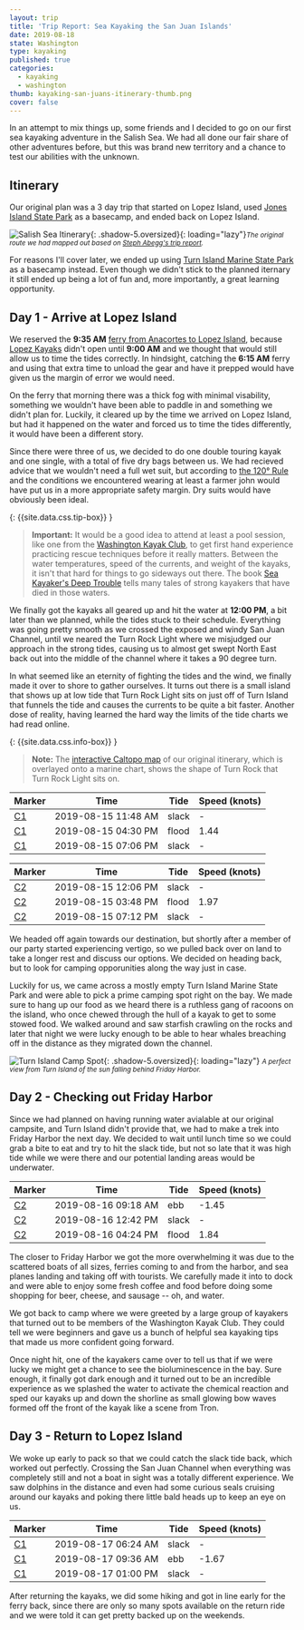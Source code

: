 ```yaml
---
layout: trip
title: 'Trip Report: Sea Kayaking the San Juan Islands'
date: 2019-08-18
state: Washington
type: kayaking
published: true
categories:
  - kayaking
  - washington
thumb: kayaking-san-juans-itinerary-thumb.png
cover: false
---
```


In an attempt to mix things up, some friends and I decided to go on our first
sea kayaking adventure in the Salish Sea. We had all done our fair share of
other adventures before, but this was brand new territory and a chance to test
our abilities with the unknown.

## Itinerary

Our original plan was a 3 day trip that started on Lopez Island, used [Jones
Island State Park](https://parks.state.wa.us/525/Jones-Island) as a basecamp,
and ended back on Lopez Island.

![Salish Sea Itinerary](/assets/images/trips/kayaking-san-juans-itinerary.png "Salish Sea Itinerary"){: .shadow-5.oversized}{: loading="lazy"}<small><i>The original route we had mapped out based on [Steph Abegg's trip report](https://sites.google.com/stephabegg.com/washington/tripreports/sanjuans).</i></small>

For reasons I'll cover later, we ended up using [Turn Island Marine State Park](https://parks.state.wa.us/295/Turn-Island)
as a basecamp instead. Even though we didn't stick to the planned iternary it
still ended up being a lot of fun and, more importantly, a great learning opportunity.

## Day 1 - Arrive at Lopez Island

We reserved the **9:35 AM** [ferry from Anacortes to Lopez Island](https://www.wsdot.wa.gov/Ferries/Schedule/ScheduleDetail.aspx?departingterm=1&arrivingterm=13&roundtrip=true), because [Lopez Kayaks](https://www.lopezkayaks.com)
didn't open until **9:00 AM** and we thought that would still allow us to time
the tides correctly. In hindsight, catching the **6:15 AM** ferry and using that
extra time to unload the gear and have it prepped would have given us the margin
of error we would need.

On the ferry that morning there was a thick fog with minimal visability,
something we wouldn't have been able to paddle in and something we didn't plan
for. Luckily, it cleared up by the time we arrived on Lopez Island, but had it
happened on the water and forced us to time the tides differently, it would have
been a different story.

Since there were three of us, we decided to do one double touring kayak and one
single, with a total of five dry bags between us. We had recieved advice that we
wouldn't need a full wet suit, but according to [the 120&deg; Rule](https://www.gobair.org/Resources/Documents/Cold_Water.pdf)
and the conditions we encountered wearing at least a farmer john would have put
us in a more appropriate safety margin. Dry suits would have obviously been
ideal.

{: {{site.data.css.tip-box}} }
> **Important:** It would be a good idea to attend at least a pool session, like
> one from the [Washington Kayak Club](https://wakayakclub.clubexpress.com/content.aspx?page_id=22&club_id=821680&module_id=137271),
> to get first hand experience practicing rescue techniques before it really
> matters. Between the water temperatures, speed of the currents, and weight of
> the kayaks, it isn't that hard for things to go sideways out there. The book
> [Sea Kayaker's Deep Trouble](https://www.amazon.com/Sea-Kayakers-Deep-Trouble-Magazine/dp/0070084998)
> tells many tales of strong kayakers that have died in those waters.

We finally got the kayaks all geared up and hit the water at **12:00 PM**, a bit
later than we planned, while the tides stuck to their schedule. Everything was
going pretty smooth as we crossed the exposed and windy San Juan Channel, until
we neared the Turn Rock Light where we misjudged our approach in the strong
tides, causing us to almost get swept North East back out into the middle of the
channel where it takes a 90 degree turn.
 
In what seemed like an eternity of fighting the tides and the wind, we finally
made it over to shore to gather ourselves. It turns out there is a small island
that shows up at low tide that Turn Rock Light sits on just off of Turn Island
that funnels the tide and causes the currents to be quite a bit faster. Another
dose of reality, having learned the hard way the limits of the tide charts we
had read online.

{: {{site.data.css.info-box}} }
> **Note:** The [interactive Caltopo map](https://caltopo.com/m/0L17) of our
> original itinerary, which is overlayed onto a marine chart, shows the shape of
> Turn Rock that Turn Rock Light sits on.

| Marker                                                                         | Time                | Tide  | Speed (knots) |
|--------------------------------------------------------------------------------|---------------------|-------|---------------|
| [C1](https://tidesandcurrents.noaa.gov/noaacurrents/Predictions?id=PUG1746_10) | 2019-08-15 11:48 AM | slack | -             |
| [C1](https://tidesandcurrents.noaa.gov/noaacurrents/Predictions?id=PUG1746_10) | 2019-08-15 04:30 PM | flood | 1.44          |
| [C1](https://tidesandcurrents.noaa.gov/noaacurrents/Predictions?id=PUG1746_10) | 2019-08-15 07:06 PM | slack | -             |

| Marker                                                                         | Time                | Tide  | Speed (knots) |
|--------------------------------------------------------------------------------|---------------------|-------|---------------|
| [C2](https://tidesandcurrents.noaa.gov/noaacurrents/Predictions?id=PUG1745_24) | 2019-08-15 12:06 PM | slack | -             | 
| [C2](https://tidesandcurrents.noaa.gov/noaacurrents/Predictions?id=PUG1745_24) | 2019-08-15 03:48 PM | flood | 1.97          |
| [C2](https://tidesandcurrents.noaa.gov/noaacurrents/Predictions?id=PUG1745_24) | 2019-08-15 07:12 PM | slack | -             |

We headed off again towards our destination, but shortly after a member of our
party started experiencing vertigo, so we pulled back over on land to take a
longer rest and discuss our options. We decided on heading back, but to look for
camping opporunities along the way just in case.

Luckily for us, we came across a mostly empty Turn Island Marine State Park and
were able to pick a prime camping spot right on the bay. We made sure to hang up
our food as we heard there is a ruthless gang of racoons on the island, who once
chewed through the hull of a kayak to get to some stowed food. We walked around
and saw starfish crawling on the rocks and later that night we were lucky enough
to be able to hear whales breaching off in the distance as they migrated down
the channel.

![Turn Island Camp Spot](/assets/images/trips/turn-island-camp-spot.JPG "Turn Island Camp Spot"){: .shadow-5.oversized}{: loading="lazy"} <small><i>A perfect view from Turn Island of the sun falling behind Friday Harbor.</i></small>

## Day 2 - Checking out Friday Harbor

Since we had planned on having running water avialable at our original campsite,
and Turn Island didn't provide that, we had to make a trek into Friday Harbor
the next day. We decided to wait until lunch time so we could grab a bite to eat
and try to hit the slack tide, but not so late that it was high tide while we 
were there and our potential landing areas would be underwater.

| Marker                                                                         | Time                | Tide  | Speed (knots) |
|--------------------------------------------------------------------------------|---------------------|-------|---------------|
| [C2](https://tidesandcurrents.noaa.gov/noaacurrents/Predictions?id=PUG1745_24) | 2019-08-16 09:18 AM | ebb   | -1.45         |
| [C2](https://tidesandcurrents.noaa.gov/noaacurrents/Predictions?id=PUG1745_24) | 2019-08-16 12:42 PM | slack | -             |
| [C2](https://tidesandcurrents.noaa.gov/noaacurrents/Predictions?id=PUG1745_24) | 2019-08-16 04:24 PM | flood | 1.84          |

The closer to Friday Harbor we got the more overwhelming it was due to the
scattered boats of all sizes, ferries coming to and from the harbor, and
sea planes landing and taking off with tourists. We carefully made it into to
dock and were able to enjoy some fresh coffee and food before doing some
shopping for beer, cheese, and sausage -- oh, and water.

We got back to camp where we were greeted by a large group of kayakers that
turned out to be members of the Washington Kayak Club. They could tell we were
beginners and gave us a bunch of helpful sea kayaking tips that made us more
confident going forward.

Once night hit, one of the kayakers came over to tell us that if we were lucky
we might get a chance to see the bioluminescence in the bay. Sure enough, it
finally got dark enough and it turned out to be an incredible experience as we
splashed the water to activate the chemical reaction and sped our kayaks up and
down the shorline as small glowing bow waves formed off the front of the kayak
like a scene from Tron.

## Day 3 - Return to Lopez Island

We woke up early to pack so that we could catch the slack tide back, which
worked out perfectly. Crossing the San Juan Channel when everything was
completely still and not a boat in sight was a totally different experience.
We saw dolphins in the distance and even had some curious seals cruising around
our kayaks and poking there little bald heads up to keep an eye on us.

| Marker                                                                         | Time                | Tide  | Speed (knots) |
|--------------------------------------------------------------------------------|---------------------|-------|---------------|
| [C1](https://tidesandcurrents.noaa.gov/noaacurrents/Predictions?id=PUG1746_10) | 2019-08-17 06:24 AM | slack | -             |
| [C1](https://tidesandcurrents.noaa.gov/noaacurrents/Predictions?id=PUG1746_10) | 2019-08-17 09:36 AM | ebb   | -1.67         |
| [C1](https://tidesandcurrents.noaa.gov/noaacurrents/Predictions?id=PUG1746_10) | 2019-08-17 01:00 PM | slack | -             |

After returning the kayaks, we did some hiking and got in line early for the
ferry back, since there are only so many spots available on the return ride and
we were told it can get pretty backed up on the weekends.
